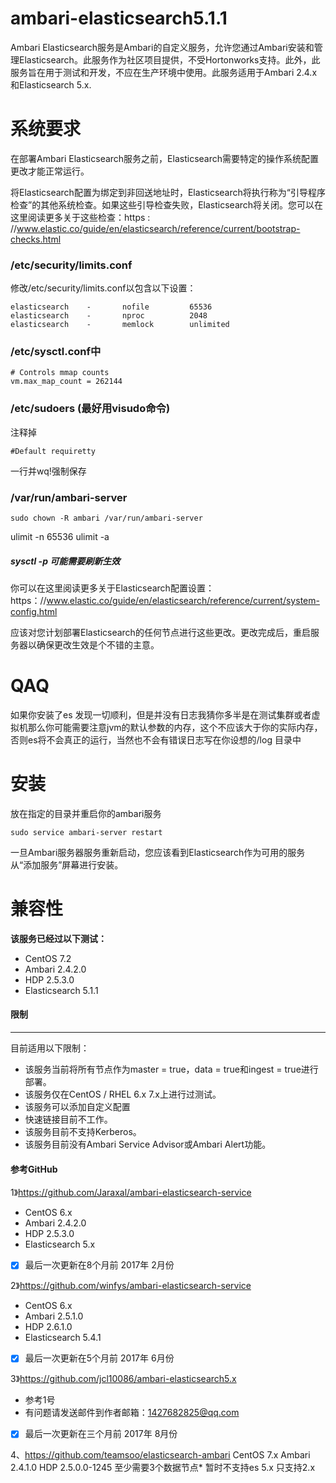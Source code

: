 # ambari-elasticsearch5.1.1


Ambari Elasticsearch服务是Ambari的自定义服务，允许您通过Ambari安装和管理Elasticsearch。此服务作为社区项目提供，不受Hortonworks支持。此外，此服务旨在用于测试和开发，不应在生产环境中使用。此服务适用于Ambari 2.4.x和Elasticsearch 5.x.

# 系统要求

在部署Ambari Elasticsearch服务之前，Elasticsearch需要特定的操作系统配置更改才能正常运行。

将Elasticsearch配置为绑定到非回送地址时，Elasticsearch将执行称为“引导程序检查”的其他系统检查。如果这些引导检查失败，Elasticsearch将关闭。您可以在这里阅读更多关于这些检查：https : //www.elastic.co/guide/en/elasticsearch/reference/current/bootstrap-checks.html
### /etc/security/limits.conf
修改/etc/security/limits.conf以包含以下设置：


```
elasticsearch    -       nofile         65536
elasticsearch    -       nproc          2048
elasticsearch    -       memlock        unlimited
```

### /etc/sysctl.conf中

```
# Controls mmap counts
vm.max_map_count = 262144
```
### /etc/sudoers (最好用visudo命令)

注释掉 
```
#Default requiretty
```
 一行并wq!强制保存

### /var/run/ambari-server

```
sudo chown -R ambari /var/run/ambari-server
```

ulimit -n 65536
ulimit -a

##### sysctl -p   可能需要刷新生效

你可以在这里阅读更多关于Elasticsearch配置设置：https：//www.elastic.co/guide/en/elasticsearch/reference/current/system-config.html

应该对您计划部署Elasticsearch的任何节点进行这些更改。更改完成后，重启服务器以确保更改生效是个不错的主意。
# QAQ
如果你安装了es 发现一切顺利，但是并没有日志我猜你多半是在测试集群或者虚拟机那么你可能需要注意jvm的默认参数的内存，这个不应该大于你的实际内存，否则es将不会真正的运行，当然也不会有错误日志写在你设想的/log 目录中

# 安装

放在指定的目录并重启你的ambari服务

```
sudo service ambari-server restart
```

一旦Ambari服务器服务重新启动，您应该看到Elasticsearch作为可用的服务从“添加服务”屏幕进行安装。

# 兼容性
****该服务已经过以下测试**：**

- CentOS 7.2
- Ambari 2.4.2.0
- HDP 2.5.3.0
- Elasticsearch 5.1.1

#### 限制
---
目前适用以下限制：

- 该服务当前将所有节点作为master = true，data = true和ingest = true进行部署。
- 该服务仅在CentOS / RHEL 6.x 7.x上进行过测试。
- 该服务可以添加自定义配置
- 快速链接目前不工作。
- 该服务目前不支持Kerberos。
- 该服务目前没有Ambari Service Advisor或Ambari Alert功能。

#### 参考GitHub
1》https://github.com/Jaraxal/ambari-elasticsearch-service

- CentOS 6.x
- Ambari 2.4.2.0
- HDP 2.5.3.0
- Elasticsearch 5.x
- [x] 最后一次更新在8个月前   2017年 2月份


2》https://github.com/winfys/ambari-elasticsearch-service
- CentOS 6.x
- Ambari 2.5.1.0
- HDP 2.6.1.0
- Elasticsearch 5.4.1
- [x] 最后一次更新在5个月前   2017年 6月份

3》https://github.com/jcl10086/ambari-elasticsearch5.x
- 参考1号
- 有问题请发送邮件到作者邮箱：1427682825@qq.com
- [x] 最后一次更新在三个月前   2017年 8月份


4、https://github.com/teamsoo/elasticsearch-ambari
CentOS 7.x
Ambari 2.4.1.0
HDP 2.5.0.0-1245
至少需要3个数据节点*
暂时不支持es 5.x  只支持2.x


